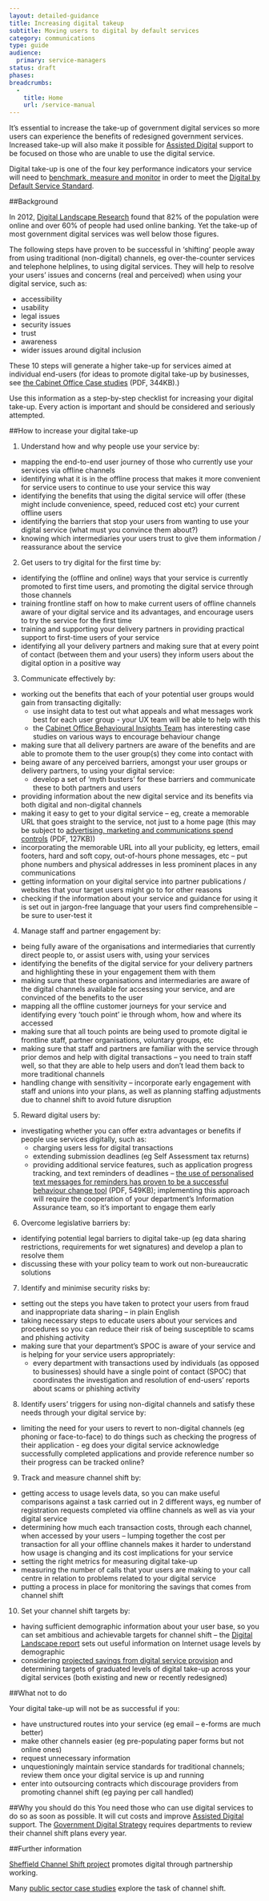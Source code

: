 ```yaml
---
layout: detailed-guidance
title: Increasing digital takeup
subtitle: Moving users to digital by default services
category: communications
type: guide
audience:
  primary: service-managers
status: draft
phases:
breadcrumbs:
  -
    title: Home
    url: /service-manual
---
```


It’s essential to increase the take-up of government digital services so more users can experience the benefits of redesigned government services. Increased take-up will also make it possible for [Assisted Digital](https://www.gov.uk/service-manual/assisted-digital/index.html) support to be focused on those who are unable to use the digital service.

Digital take-up is one of the four key performance indicators your service will need to [benchmark, measure and monitor](/service-manual/measurement/digital-takeup.html) in order to meet the [Digital by Default Service Standard](/service-manual/digital-by-default).

##Background

In 2012, [Digital Landscape Research](http://publications.cabinetoffice.gov.uk/digital/research/) found that 82% of the population were online and over 60% of people had used online banking. Yet the take-up of most government digital services was well below those figures.

The following steps have proven to be successful in ‘shifting’ people away from using traditional (non-digital) channels, eg over-the-counter services and telephone helplines, to using digital services. They will help to resolve your users’ issues and concerns (real and perceived) when using your digital service, such as:

* accessibility
* usability
* legal issues
* security issues
* trust
* awareness
* wider issues around digital inclusion


These 10 steps will generate a higher take-up for services aimed at individual end-users (for ideas to promote digital take-up by businesses, see [the Cabinet Office Case studies](http://webarchive.nationalarchives.gov.uk/+/http://www.cabinetoffice.gov.uk/media/261356/channel_strategy_cases.pdf) (PDF, 344KB).)

Use this information as a step-by-step checklist for increasing your digital take-up. Every action is important and should be considered and seriously attempted.

##How to increase your digital take-up

1. Understand how and why people use your service by:

* mapping the end-to-end user journey of those who currently use your services via offline channels
* identifying what it is in the offline process that makes it more convenient for service users to continue to use your service this way
* identifying the benefits that using the digital service will offer (these might include convenience, speed, reduced cost etc) your current offline users
* identifying the barriers that stop your users from wanting to use your digital service (what must you convince them about?)
* knowing which intermediaries your users trust to give them information / reassurance about the service

2. Get users to try digital for the first time by:

* identifying the (offline and online) ways that your service is currently promoted to first time users, and promoting the digital service through those channels
* training frontline staff on how to make current users of offline channels aware of your digital service and its advantages, and encourage users to try the service for the first time
* training and supporting your delivery partners in providing practical support to first-time users of your service
* identifying all your delivery partners and making sure that at every point of contact (between them and your users) they inform users about the digital option in a positive way

3. Communicate effectively by:

* working out the benefits that each of your potential user groups would gain from transacting digitally:
    * use insight data to test out what appeals and what messages work best for each user group - your UX team will be able to help with this
    * the [Cabinet Office Behavioural Insights Team](https://www.gov.uk/government/organisations/behavioural-insights-team) has interesting case studies on various ways to encourage behaviour change
* making sure that all delivery partners are aware of the benefits and are able to promote them to the user group(s) they come into contact with
* being aware of any perceived barriers, amongst your user groups or delivery partners, to using your digital service:
    * develop a set of ‘myth busters’ for these barriers and communicate these to both partners and users
* providing information about the new digital service and its benefits via both digital and non-digital channels
* making it easy to get to your digital service – eg, create a memorable URL that goes straight to the service, not just to a home page (this may be subject to [advertising, marketing and communications spend controls](https://www.gov.uk/government/uploads/system/uploads/attachment_data/file/60686/Cabinet-Office-Controls-guidance-v3-1-section-5_0.pdf) (PDF, 127KB))
* incorporating the memorable URL into all your publicity, eg letters, email footers, hard and soft copy, out-of-hours phone messages, etc – put phone numbers and physical addresses in less prominent places in any communications
* getting information on your digital service into partner publications / websites that your target users might go to for other reasons
* checking if the information about your service and guidance for using it is set out in jargon-free language that your users find comprehensible – be sure to user-test it

4. Manage staff and partner engagement by:

* being fully aware of the organisations and intermediaries that currently direct people to, or assist users with, using your services
* identifying the benefits of the digital service for your delivery partners and highlighting these in your engagement them with them
* making sure that these organisations and intermediaries are aware of the digital channels available for accessing your service, and are convinced of the benefits to the user
* mapping all the offline customer journeys for your service and identifying every ‘touch point’ ie through whom, how and where its accessed
* making sure that all touch points are being used to promote digital ie frontline staff, partner organisations, voluntary groups, etc
* making sure that staff and partners are familiar with the service through prior demos and help with digital transactions – you need to train staff well, so that they are able to help users and don’t lead them back to more traditional channels
* handling change with sensitivity – incorporate early engagement with staff and unions into your plans, as well as planning staffing adjustments due to channel shift to avoid future disruption

5. Reward digital users by:

* investigating whether you can offer extra advantages or benefits if people use services digitally, such as:
    * charging users less for digital transactions
    * extending submission deadlines (eg Self Assessment tax returns)
    * providing additional service features, such as application progress tracking, and text reminders of deadlines – [the use of personalised text messages for reminders has proven to be a successful behaviour change tool](https://www.gov.uk/government/uploads/system/uploads/attachment_data/file/60539/BIT_FraudErrorDebt_accessible.pdf) (PDF, 549KB); implementing this approach will require the cooperation of your department’s Information Assurance team, so it’s important to engage them early

6. Overcome legislative barriers by:

* identifying potential legal barriers to digital take-up (eg data sharing restrictions, requirements for wet signatures) and develop a plan to resolve them
* discussing these with your policy team to work out non-bureaucratic solutions

7. Identify and minimise security risks by:

* setting out the steps you have taken to protect your users from fraud and inappropriate data sharing – in plain English
* taking necessary steps to educate users about your services and procedures so you can reduce their risk of being susceptible to scams and phishing activity
* making sure that your department’s SPOC is aware of your service and is helping for your service users appropriately:
    * every department with transactions used by individuals (as opposed to businesses) should have a single point of contact (SPOC) that coordinates the investigation and resolution of end-users’ reports about scams or phishing activity

8. Identify users’ triggers for using non-digital channels and satisfy these needs through your digital service by:

* limiting the need for your users to revert to non-digital channels (eg phoning or face-to-face) to do things such as checking the progress of their application - eg does your digital service acknowledge successfully completed applications and provide reference number so their progress can be tracked online?

9. Track and measure channel shift by:

* getting access to usage levels data, so you can make useful comparisons against a task carried out in 2 different ways, eg number of registration requests completed via offline channels as well as via your digital service
* determining how much each transaction costs, through each channel, when accessed by your users – lumping together the cost per transaction for all your offline channels makes it harder to understand how usage is changing and its cost implications for your service
* setting the right metrics for measuring digital take-up
* measuring the number of calls that your users are making to your call centre in relation to problems related to your digital service
* putting a process in place for monitoring the savings that comes from channel shift

10. Set your channel shift targets by:

* having sufficient demographic information about your user base, so you can set ambitious and achievable targets for channel shift – the [Digital Landscape report](http://publications.cabinetoffice.gov.uk/digital/research/#who-is-online-and-who-is-offline) sets out useful information on Internet usage levels by demographic
* considering [projected savings from digital service provision](http://publications.cabinetoffice.gov.uk/digital/efficiency/#what-are-the-savings-from-digitising-transactional-services) and determining targets of graduated levels of digital take-up across your digital services (both existing and new or recently redesigned)

##What not to do

Your digital take-up will not be as successful if you:

* have unstructured routes into your service (eg email – e-forms are much better)
* make other channels easier (eg pre-populating paper forms but not online ones)
* request unnecessary information
* unquestioningly maintain service standards for traditional channels; review them once your digital service is up and running
* enter into outsourcing contracts which discourage providers from promoting channel shift (eg paying per call handled)

##Why you should do this
You need those who can use digital services to do so as soon as possible. It will cut costs and improve [Assisted Digital](/service-manual/assisted-digital) support. The [Government Digital Strategy](http://publications.cabinetoffice.gov.uk/digital/strategy/#persuading-those-who-are-online-to-use-government-digital-services) requires departments to review their channel shift plans every year.

##Further information

[Sheffield Channel Shift project](http://www.pscsf.org.uk/2012/08/channel-shift-helping-people-use-public-services-online/) promotes digital through partnership working.

Many [public sector case studies](http://www.psfbuzz.org.uk/2011/09/pscsf-compendium-of-channel-shift-self-service-resources/#.UaYjgWQ4Vo-) explore the task of channel shift.